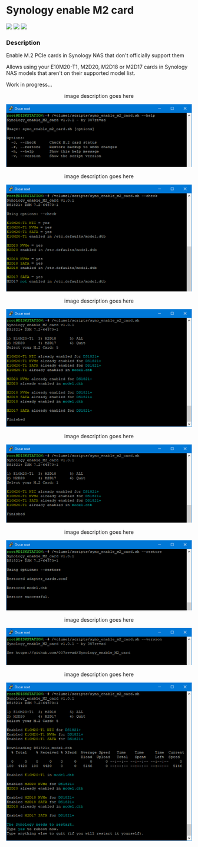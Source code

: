 # Synology enable M2 card

<a href="https://github.com/007revad/Synology_enable_M2_card/releases"><img src="https://img.shields.io/github/release/007revad/Synology_enable_M2_card.svg"></a>
<a href="https://hits.seeyoufarm.com"><img src="https://hits.seeyoufarm.com/api/count/incr/badge.svg?url=https%3A%2F%2Fgithub.com%2F007revad%2FSynology_enable_M2_card&count_bg=%2379C83D&title_bg=%23555555&icon=&icon_color=%23E7E7E7&title=hits&edge_flat=false"/></a>
[![](https://img.shields.io/static/v1?label=Sponsor&message=%E2%9D%A4&logo=GitHub&color=%23fe8e86)](https://github.com/sponsors/007revad)

### Description

Enable M.2 PCIe cards in Synology NAS that don't officially support them

Allows using your E10M20-T1, M2D20, M2D18 or M2D17 cards in Synology NAS models that aren't on their supported model list.

Work in progress...


<p align="center">image description goes here</p>
<p align="center"><img src="/images/help.png"></p>

<p align="center">image description goes here</p>
<p align="center"><img src="/images/check.png"></p>

<p align="center">image description goes here</p>
<p align="center"><img src="/images/all.png"></p>

<p align="center">image description goes here</p>
<p align="center"><img src="/images/e10m20.png"></p>

<p align="center">image description goes here</p>
<p align="center"><img src="/images/restore.png"></p>

<p align="center">image description goes here</p>
<p align="center"><img src="/images/version.png"></p>

<p align="center">image description goes here</p>
<p align="center"><img src="/images/edited.png"></p>
